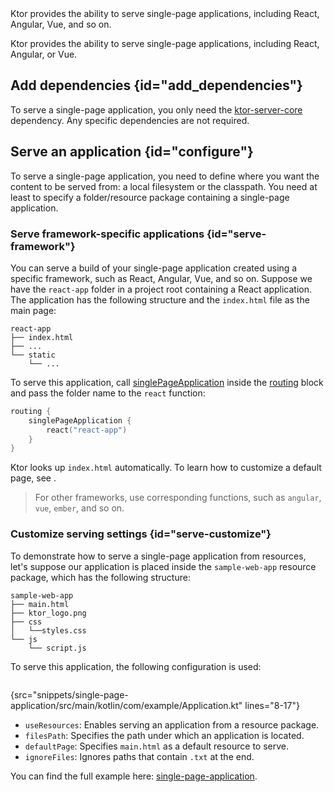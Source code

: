 [//]: # (title: Serving single-page applications)

<tldr>
<var name="example_name" value="single-page-application"/>
<include from="lib.topic" element-id="download_example"/>
</tldr>

<link-summary>
Ktor provides the ability to serve single-page applications, including React, Angular, Vue, and so on.
</link-summary>

Ktor provides the ability to serve single-page applications, including React, Angular, or Vue.


## Add dependencies {id="add_dependencies"}

To serve a single-page application, you only need the [ktor-server-core](server-dependencies.xml#add-ktor-dependencies) dependency.
Any specific dependencies are not required.


## Serve an application {id="configure"}

To serve a single-page application, you need to define where you want the content to be served from: a local filesystem or the classpath.
You need at least to specify a folder/resource package containing a single-page application.

### Serve framework-specific applications {id="serve-framework"}

You can serve a build of your single-page application created using a specific framework, such as React, Angular, Vue, and so on. 
Suppose we have the `react-app` folder in a project root containing a React application.
The application has the following structure and the `index.html` file as the main page:

```text
react-app
├── index.html
├── ...
└── static
    └── ...
```

To serve this application, call [singlePageApplication](https://api.ktor.io/ktor-server/ktor-server-core/io.ktor.server.http.content/single-page-application.html) inside the [routing](Routing_in_Ktor.md) block 
and pass the folder name to the `react` function:

```kotlin
routing {
    singlePageApplication {
        react("react-app")
    }
}
```

Ktor looks up `index.html` automatically. 
To learn how to customize a default page, see [](#serve-customize).

> For other frameworks, use corresponding functions, such as `angular`, `vue`, `ember`, and so on.



### Customize serving settings {id="serve-customize"}

To demonstrate how to serve a single-page application from resources, let's suppose our application is placed inside the `sample-web-app` resource package, which has the following structure:

```text
sample-web-app
├── main.html
├── ktor_logo.png
├── css
│   └──styles.css
└── js
    └── script.js
```

To serve this application, the following configuration is used:

```kotlin
```
{src="snippets/single-page-application/src/main/kotlin/com/example/Application.kt" lines="8-17"}

- `useResources`: Enables serving an application from a resource package.
- `filesPath`: Specifies the path under which an application is located.
- `defaultPage`: Specifies `main.html` as a default resource to serve.
- `ignoreFiles`: Ignores paths that contain `.txt` at the end.

You can find the full example here: [single-page-application](https://github.com/ktorio/ktor-documentation/tree/%current-branch%/codeSnippets/snippets/single-page-application).

